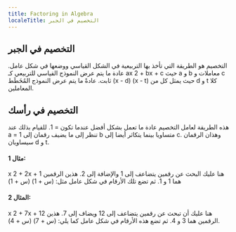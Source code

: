 ```yaml
---
title: Factoring in Algebra
localeTitle: التخصيم في الجبر
---
```

## التخصيم في الجبر

التخصيم هو الطريقة التي تأخذ بها التربيعية في الشكل القياسي ووضعها في شكل عامل. عادة ما يتم عرض النموذج القياسي للتربيعي كـ ax 2 + bx + c حيث a و b معاملات و c ثابت. عادةً ما يتم عرض النموذج المُخَطَط (x - d) (x - t) حيث يمثل كل من d و t كلا المعاملين.

## التخصيم في رأسك

هذه الطريقة لعامل التخصيم عادة ما تعمل بشكل أفضل عندما تكون = 1. للقيام بذلك عند a = 1 تنظر إلى ما يضيف رقمان إلى b متساويا بينما يتكاثر أيضا إلى c. وهذان الرقمان سيساويان d و t.

#### مثال 1:

x 2 + 2x + 1 هنا عليك البحث عن رقمين يتضاعف إلى 1 والإضافة إلى 2. هذين الرقمين هما 1 و 1. ثم تضع تلك الأرقام في شكل عامل مثل: (س + 1) (س + 1)

#### المثال 2:

x 2 + 7x + 12 هنا عليك أن تبحث عن رقمين يتضاعف إلى 12 ويضاف إلى 7. هذين الرقمين هما 3 و 4. ثم تضع هذه الأرقام في شكل عامل كما يلي: (س + 7) (س + 4).